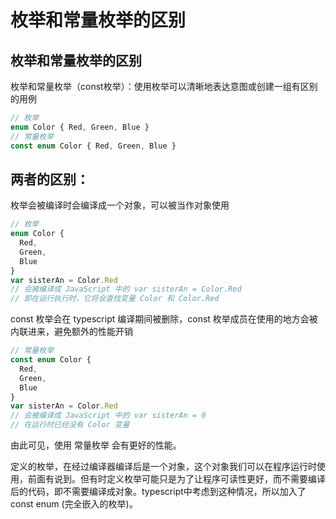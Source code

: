 
# 枚举和常量枚举的区别

## 枚举和常量枚举的区别

枚举和常量枚举（const枚举）：使用枚举可以清晰地表达意图或创建一组有区别的用例
```js
// 枚举
enum Color { Red, Green, Blue }
// 常量枚举
const enum Color { Red, Green, Blue }

```


##  两者的区别：
枚举会被编译时会编译成一个对象，可以被当作对象使用
```js
// 枚举
enum Color {
  Red,
  Green,
  Blue
}
var sisterAn = Color.Red
// 会被编译成 JavaScript 中的 var sisterAn = Color.Red
// 即在运行执行时，它将会查找变量 Color 和 Color.Red

```
const 枚举会在 typescript 编译期间被删除，const 枚举成员在使用的地方会被内联进来，避免额外的性能开销
```js
// 常量枚举
const enum Color {
  Red,
  Green,
  Blue
}
var sisterAn = Color.Red
// 会被编译成 JavaScript 中的 var sisterAn = 0
// 在运行时已经没有 Color 变量

```
由此可见，使用 常量枚举 会有更好的性能。


定义的枚举，在经过编译器编译后是一个对象，这个对象我们可以在程序运行时使用，前面有说到。但有时定义枚举可能只是为了让程序可读性更好，而不需要编译后的代码，即不需要编译成对象。typescript中考虑到这种情况，所以加入了 const enum (完全嵌入的枚举)。

